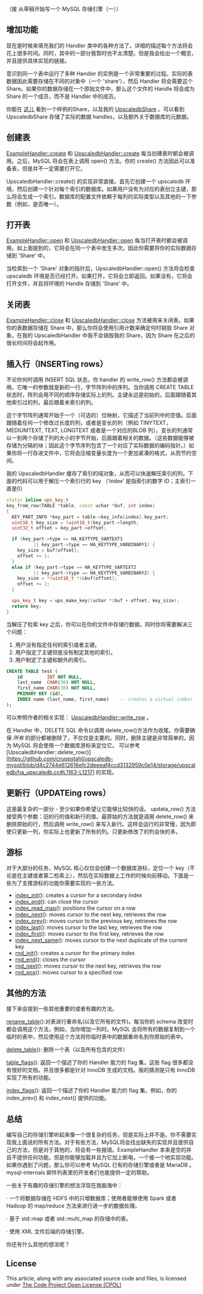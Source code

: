 （接 从草稿开始写一个 MySQL 存储引擎（一））

## 增加功能

现在是时候来填充我们的 Handler 类中的各种方法了。详细的描述每个方法将会花上很多时间。同时，其中的一部分我暂时也不太清楚。但是我会给出一个概览，并且提供具体实现的链接。

意识到同一个表中运行了多种 Handler 的实例是一个非常重要的过程。实际的表数据因此需要存储在不同的对象中（一个 'share'），然后 Handler 将会需要这个 Share。如果你的数据存储在一个原始文件中，那么这个文件的 Handle 将会成为 Share 的一个成员，而不是 Handler 中的成员。

你能在 [这儿]() 看到一个样例的Share，以及我的 [UpscaledbShare]() 。可以看到 UpscaledbShare 存储了实际的数据 handles，以及额外关于数据库的元数据。

## 创建表

[ExampleHandler::create]() 和 [UpscaledbHandler::create]() 每当创建表时都会被调用。之后，MySQL 将会在表上调用 open() 方法。你的 create() 方法因此可以准备表，但是并不一定需要打开它。

UpscaledbHandler::create() 的实现非常直接。首先它创建一个 upscaledb 环境，然后创建一个针对每个索引的数据库。如果用户没有为对应的表创立主键，那么将会生成一个索引。数据库的配置文件依赖于每列的实际类型以及其他的一下参数（例如，是否唯一）。

## 打开表

[ExampleHandler::open]() 和 [UpscaledbHandler::open]() 每当打开表时都会被调用。如上面提到的，它将会在同一个表中发生多次。因此你需要将你的实际数据存储到 'Share' 中。

当检索到一个 'Share' 对象的指针后，UpscaledbHandler::open() 方法将会检查 upscaledb 环境是否已经打开。如果打开，它将会立即返回。如果没有，它将会打开文件，并且将环境的 Handle 存储到 'Share' 中。

## 关闭表

[ExampleHandler::close]() 和 [UpscaledbHandler::close]() 方法被用来关闭表。如果你的表数据存储在 Share 中，那么你将会使用引用计数来确定何时销毁 Share 对象。在我的 UpscaledbHandler 中我不会销毁我的 Share，因为 Share 在之后的很长时间将会起作用。

## 插入行（INSERTing rows）

不论你何时调用 INSERT SQL 状态，你 handler 的 write_row() 方法都会被调用。它唯一的参数就是新的一行，字节阵列中的序列。当你调用 CREATE TABLE 状态时，阵列会用不同的顺序存储实际上的列。主键永远是初始的，后面跟随着其他索引过的列，最后跟着未索引的列。

这个字节阵列通常开始于一个（可选的）位映射，它描述了当前列中的空值。后面跟随着任何一个修改过长度的列，或者是变长的列（例如 TINYTEXT，MEDIUMTEXT, TEXT, LONGTEXT 或者是一个对应的BLOB 列）。变长的列通常以一到两个存储了列的大小的字节开始，后面跟着相关的数据。（这些数据能够被存储为分隔的块；因此这个字节序列包含了一个对应了实际数据的编码指针。）如果你将一行存进文件中，它将会压缩变量长度为一个更加紧凑的格式，从而节约空间。

我的 UpscaledbHandler 缓存了索引的域对象，从而可以快速解压索引的列。下面的代码可以用于解压一个索引行的 key （‘index’ 是指索引的数字 ID；主索引一直是0）

```c++
static inline ups_key_t
key_from_row(TABLE *table, const uchar *buf, int index)
{
  KEY_PART_INFO *key_part = table->key_info[index].key_part;
  uint16_t key_size = (uint16_t)key_part->length;
  uint32_t offset = key_part->offset;

  if (key_part->type == HA_KEYTYPE_VARTEXT1
          || key_part->type == HA_KEYTYPE_VARBINARY1) {
    key_size = buf[offset];
    offset += 1;
  }
  else if (key_part->type == HA_KEYTYPE_VARTEXT2
          || key_part->type == HA_KEYTYPE_VARBINARY2) {
    key_size = *(uint16_t *)&buf[offset];
    offset += 2;
  }

  ups_key_t key = ups_make_key((uchar *)buf + offset, key_size);
  return key;
}
```

当解压了检索 key 之后，你可以在你的文件中存储行数据。同时你将需要解决三个问题：

1. 用户没有指定任何的索引或者主键。
2. 用户指定了主键但是没有制定其他的索引。
3. 用户制定了主键和额外的索引。

```sql
CREATE TABLE test (
    id         INT NOT NULL,
    last_name  CHAR(30) NOT NULL,
    first_name CHAR(30) NOT NULL,
    PRIMARY KEY (id),
    INDEX name (last_name, first_name)    -- creates a virtual index!
);
```

可以参照作者的相关实现： [UpscaledbHandler::write_row](https://github.com/cruppstahl/upscaledb-mysql/blob/d4c2744e612616efc2deeeaf4ccd3132959c0e14/storage/upscaledb/ha_upscaledb.cc#L945-L984) 。

<h3deleteing rows="">

在 Handler 中，DELETE SQL 命令以调用 delete_row()方法作为收尾。你需要确保 *所有* 的部分都被删除了，不仅仅是主要的。同时，删除主键是非常简单的，因为 MySQL 将会使用一个数据库游标来定位它。 可以参考 [UpscaledbHandler::delete_row()][https://github.com/cruppstahl/upscaledb-mysql/blob/d4c2744e612616efc2deeeaf4ccd3132959c0e14/storage/upscaledb/ha_upscaledb.cc#L1163-L1217] 的实现。

## 更新行（UPDATEing rows）

这是最复杂的一部分 - 至少如果你希望让它能够比较快的话。 updata_row() 方法接受两个参数：旧的行的值和新行的值。最原始的方法就是调用 delete_row() 来删除原始的行，然后调用 write_row() 来写入新行。这样会运行的非常慢，因为即使只更新一列，你实际上也更新了所有的列。只更新修改了的列会快的多。

## 游标

对于大部分的任务，MySQL 核心仅仅会创建一个数据库游标，定位一个 key（不论是在主键或者第二检索上），然后在实际数据上工作的时候向前移动。下面是一些为了支撑游标的功能你需要实现的一些方法。

- [index_init](https://github.com/cruppstahl/upscaledb-mysql/blob/d4c2744e612616efc2deeeaf4ccd3132959c0e14/storage/upscaledb/ha_upscaledb.cc#L1190-L1217)(): creates a cursor for a secondary index
- [index_end](https://github.com/cruppstahl/upscaledb-mysql/blob/d4c2744e612616efc2deeeaf4ccd3132959c0e14/storage/upscaledb/ha_upscaledb.cc#L1219-L1224)(): can close the cursor
- [index_read_map](https://github.com/cruppstahl/upscaledb-mysql/blob/d4c2744e612616efc2deeeaf4ccd3132959c0e14/storage/upscaledb/ha_upscaledb.cc#L1425-L1435)(): positions the cursor on a row
- [index_next](https://github.com/cruppstahl/upscaledb-mysql/blob/d4c2744e612616efc2deeeaf4ccd3132959c0e14/storage/upscaledb/ha_upscaledb.cc#L1412-L1422)(): moves cursor to the next key, retrieves the row
- [index_prev](https://github.com/cruppstahl/upscaledb-mysql/blob/d4c2744e612616efc2deeeaf4ccd3132959c0e14/storage/upscaledb/ha_upscaledb.cc#L1425-L1435)(): moves cursor to the previous key, retrieves the row
- [index_last](https://github.com/cruppstahl/upscaledb-mysql/blob/d4c2744e612616efc2deeeaf4ccd3132959c0e14/storage/upscaledb/ha_upscaledb.cc#L1451-L1461)(): moves cursor to the last key, retrieves the row
- [index_first](https://github.com/cruppstahl/upscaledb-mysql/blob/d4c2744e612616efc2deeeaf4ccd3132959c0e14/storage/upscaledb/ha_upscaledb.cc#L1438-L1448)(): moves cursor to the first key, retrieves the row
- [index_next_same](https://github.com/cruppstahl/upscaledb-mysql/blob/d4c2744e612616efc2deeeaf4ccd3132959c0e14/storage/upscaledb/ha_upscaledb.cc#L1464-L1482)(): moves cursor to the next duplicate of the current key
- [rnd_init](https://github.com/cruppstahl/upscaledb-mysql/blob/d4c2744e612616efc2deeeaf4ccd3132959c0e14/storage/upscaledb/ha_upscaledb.cc#L1486-L1510)(): creates a cursor for the primary index
- [rnd_end](https://github.com/cruppstahl/upscaledb-mysql/blob/d4c2744e612616efc2deeeaf4ccd3132959c0e14/storage/upscaledb/ha_upscaledb.cc#L1512-L1522)(): closes the cursor
- [rnd_next](https://github.com/cruppstahl/upscaledb-mysql/blob/d4c2744e612616efc2deeeaf4ccd3132959c0e14/storage/upscaledb/ha_upscaledb.cc#L1528-L1538)(): moves cursor to the next key, retrieves the row
- [rnd_pos](https://github.com/cruppstahl/upscaledb-mysql/blob/d4c2744e612616efc2deeeaf4ccd3132959c0e14/storage/upscaledb/ha_upscaledb.cc#L1590-L1632)(): moves cursor to a specified row

## 其他的方法

接下来会提到一些其他重要的或者有趣的方法。

[rename_table](https://github.com/cruppstahl/upscaledb-mysql/blob/d4c2744e612616efc2deeeaf4ccd3132959c0e14/storage/upscaledb/ha_upscaledb.cc#L1777-L1792)():对表进行重命名(以及它所有的文件)。每当你的 schema 改变时都会调用这个方法，例如，当你增加一列时。MySQL 会将所有的数据复制到一个临时的表中，然后使用这个方法将你临时表中的数据重命名到你原始的表中。

[delete_table](https://github.com/cruppstahl/upscaledb-mysql/blob/d4c2744e612616efc2deeeaf4ccd3132959c0e14/storage/upscaledb/ha_upscaledb.cc#L1760-L1775)(): 删除一个表（以及所有包含的文件）

[table_flags](https://github.com/cruppstahl/upscaledb-mysql/blob/d4c2744e612616efc2deeeaf4ccd3132959c0e14/storage/upscaledb/ha_upscaledb.h#L122-L135)(): 返回一个描述了你的 Handler 能力的 flag 集。这些 flag 很多都没有很好的文档，并且很多都是针对 InnoDB 生成的文档。我的猜测是只有 InnoDB 实现了所有的功能。

[index_flags](https://github.com/cruppstahl/upscaledb-mysql/blob/d4c2744e612616efc2deeeaf4ccd3132959c0e14/storage/upscaledb/ha_upscaledb.h#L144-L150)(): 返回一个描述了你的 Handler 能力的 flag 集。例如，你的 index_prev() 和 index_next() 提供的功能。

## 总结

编写自己的存储引擎听起来像一个很复杂的任务，但是实际上并不是。你不需要实现我上面说的所有方法。对于有些方法，MySQL将会找出缺失的实现并且提供自己的方法，但是对于其他的，将会有一些报错。ExampleHandler 本来是空的并且不提供任何功能。但是你能够加载并且为它加上断电，一个接一个地实现功能。如果你遇到了问题，那么你可以参考 MySQL 已有的存储引擎或者是 MariaDB 。mysql-internals 邮件列表里的开发者们也能提供一定的帮助。

一些关于有趣的存储引擎的想法浮现在我脑海中：

· 一个将数据存储在 HDFS 中的只增数据库；使用者能够使用 Spark 或者 Hadoop 的 map/reduce 方法来进行进一步的数据处理。

· 基于 std::map 或者 std::multi_map 的存储中的表。

· 使用 XML 文件后端的存储引擎。

你还有什么其他的想法呢？

## License

This article, along with any associated source code and files, is licensed under [The Code Project Open License (CPOL)](http://www.codeproject.com/info/cpol10.aspx)

